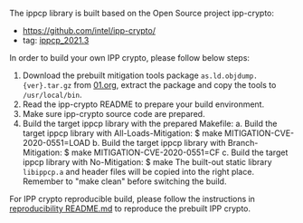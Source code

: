 The ippcp library is built based on the Open Source project ipp-crypto:
   * https://github.com/intel/ipp-crypto/
   * tag: [ippcp_2021.3](https://github.com/intel/ipp-crypto/tree/ippcp_2021.3)

In order to build your own IPP crypto, please follow below steps:
1. Download the prebuilt mitigation tools package `as.ld.objdump.{ver}.tar.gz` from [01.org](https://download.01.org/intel-sgx/latest/linux-latest/), extract the package and copy the tools to `/usr/local/bin`.
2. Read the ipp-crypto README to prepare your build environment.
3. Make sure ipp-crypto source code are prepared.
4. Build the target ippcp library with the prepared Makefile:
   a. Build the target ippcp library with All-Loads-Mitigation:
      $ make MITIGATION-CVE-2020-0551=LOAD
   b. Build the target ippcp library with Branch-Mitigation:
      $ make MITIGATION-CVE-2020-0551=CF
   c. Build the target ippcp library with No-Mitigation:
      $ make
The built-out static library `libippcp.a` and header files will be copied into the right place.
Remember to "make clean" before switching the build.

For IPP crypto reproducible build, please follow the instructions in [reproducibility README.md](../../linux/reproducibility/README.md) to reproduce the prebuilt IPP crypto.
